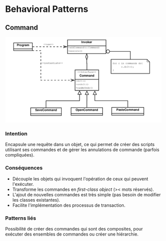 # Behavioral Patterns

## Command

![](Command.png)

### Intention

Encapsule une requête dans un objet, ce qui permet de créer des scripts utilisant ses commandes et de gérer les annulations
de commande (parfois compliquées).

### Conséquences

- Découple les objets qui invoquent l'opération de ceux qui peuvent l'exécuter.
- Transforme les commandes en _first-class object_ (>< mots réservés).
- L'ajout de nouvelles commandes est très simple (pas besoin de modifier les classes existantes).
- Facilite l'implémentation des processus de transaction.

### Patterns liés

Possibilité de créer des commandes qui sont des composites, pour exécuter des ensembles de commandes ou créer une 
hiérarchie. 